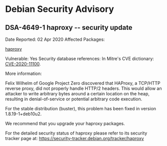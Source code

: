 
Debian Security Advisory
========================


DSA-4649-1 haproxy -- security update
-------------------------------------



Date Reported:
02 Apr 2020
Affected Packages:

[haproxy](https://packages.debian.org/src:haproxy)

Vulnerable:
Yes
Security database references:
In Mitre's CVE dictionary: [CVE-2020-11100](https://security-tracker.debian.org/tracker/CVE-2020-11100).  

More information:

Felix Wilhelm of Google Project Zero discovered that HAProxy, a TCP/HTTP
reverse proxy, did not properly handle HTTP/2 headers. This would allow
an attacker to write arbitrary bytes around a certain location on the
heap, resulting in denial-of-service or potential arbitrary code
execution.


For the stable distribution (buster), this problem has been fixed in
version 1.8.19-1+deb10u2.


We recommend that you upgrade your haproxy packages.


For the detailed security status of haproxy please refer to
its security tracker page at:
<https://security-tracker.debian.org/tracker/haproxy>





